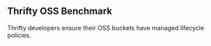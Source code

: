 ## Thrifty OSS Benchmark

Thrifty developers ensure their OSS buckets have managed lifecycle policies.

